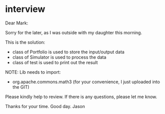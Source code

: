 # interview

Dear Mark:

Sorry for the later, as I was outside with my daughter this morning.

This is the solution: 
- class of Portfolio is used to store the input/output data
- class of Simulator is used to process the data
- class of test is used to print out the result

NOTE: 
Lib needs to import:
- org.apache.commons.math3 (for your convenience, I just uploaded into the GIT)


Please kindly help to review.
If there is any questions, please let me know. 

Thanks for your time. 
Good day.
Jason 
